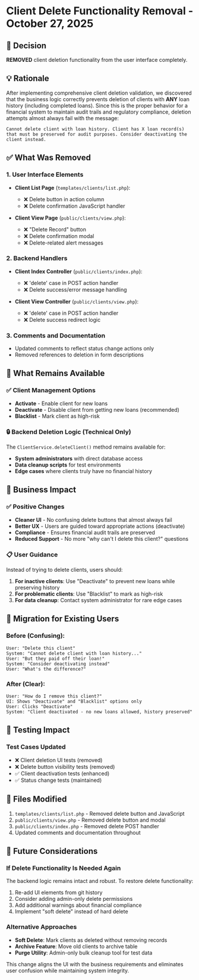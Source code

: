 # Client Delete Functionality Removal - October 27, 2025

## 🎯 Decision
**REMOVED** client deletion functionality from the user interface completely.

## 💡 Rationale
After implementing comprehensive client deletion validation, we discovered that the business logic correctly prevents deletion of clients with **ANY** loan history (including completed loans). Since this is the proper behavior for a financial system to maintain audit trails and regulatory compliance, deletion attempts almost always fail with the message:

```
Cannot delete client with loan history. Client has X loan record(s) that must be preserved for audit purposes. Consider deactivating the client instead.
```

## ✅ What Was Removed

### 1. User Interface Elements
- **Client List Page** (`templates/clients/list.php`):
  - ❌ Delete button in action column
  - ❌ Delete confirmation JavaScript handler
  
- **Client View Page** (`public/clients/view.php`):
  - ❌ "Delete Record" button
  - ❌ Delete confirmation modal
  - ❌ Delete-related alert messages

### 2. Backend Handlers
- **Client Index Controller** (`public/clients/index.php`):
  - ❌ 'delete' case in POST action handler
  - ❌ Delete success/error message handling
  
- **Client View Controller** (`public/clients/view.php`):
  - ❌ 'delete' case in POST action handler
  - ❌ Delete success redirect logic

### 3. Comments and Documentation
- Updated comments to reflect status change actions only
- Removed references to deletion in form descriptions

## 🔧 What Remains Available

### ✅ Client Management Options
- **Activate** - Enable client for new loans
- **Deactivate** - Disable client from getting new loans (recommended)
- **Blacklist** - Mark client as high-risk

### 🔒 Backend Deletion Logic (Technical Only)
The `ClientService.deleteClient()` method remains available for:
- **System administrators** with direct database access
- **Data cleanup scripts** for test environments
- **Edge cases** where clients truly have no financial history

## 💼 Business Impact

### ✅ **Positive Changes**
- **Cleaner UI** - No confusing delete buttons that almost always fail
- **Better UX** - Users are guided toward appropriate actions (deactivate)
- **Compliance** - Ensures financial audit trails are preserved
- **Reduced Support** - No more "why can't I delete this client?" questions

### 📋 **User Guidance**
Instead of trying to delete clients, users should:

1. **For inactive clients**: Use "Deactivate" to prevent new loans while preserving history
2. **For problematic clients**: Use "Blacklist" to mark as high-risk
3. **For data cleanup**: Contact system administrator for rare edge cases

## 🔄 Migration for Existing Users

### Before (Confusing):
```
User: "Delete this client"
System: "Cannot delete client with loan history..."
User: "But they paid off their loan!"
System: "Consider deactivating instead"
User: "What's the difference?"
```

### After (Clear):
```
User: "How do I remove this client?"
UI: Shows "Deactivate" and "Blacklist" options only
User: Clicks "Deactivate"
System: "Client deactivated - no new loans allowed, history preserved"
```

## 🧪 Testing Impact

### Test Cases Updated
- ❌ Client deletion UI tests (removed)
- ❌ Delete button visibility tests (removed)
- ✅ Client deactivation tests (enhanced)
- ✅ Status change tests (maintained)

## 📁 Files Modified
1. `templates/clients/list.php` - Removed delete button and JavaScript
2. `public/clients/view.php` - Removed delete button and modal
3. `public/clients/index.php` - Removed delete POST handler
4. Updated comments and documentation throughout

## 🎯 Future Considerations

### If Delete Functionality Is Needed Again
The backend logic remains intact and robust. To restore delete functionality:
1. Re-add UI elements from git history
2. Consider adding admin-only delete permissions
3. Add additional warnings about financial compliance
4. Implement "soft delete" instead of hard delete

### Alternative Approaches
- **Soft Delete**: Mark clients as deleted without removing records
- **Archive Feature**: Move old clients to archive table
- **Purge Utility**: Admin-only bulk cleanup tool for test data

This change aligns the UI with the business requirements and eliminates user confusion while maintaining system integrity.